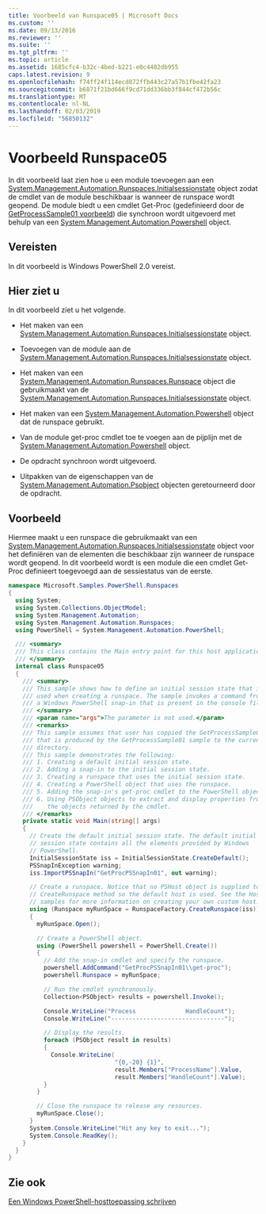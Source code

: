 ```yaml
---
title: Voorbeeld van Runspace05 | Microsoft Docs
ms.custom: ''
ms.date: 09/13/2016
ms.reviewer: ''
ms.suite: ''
ms.tgt_pltfrm: ''
ms.topic: article
ms.assetid: 1685cfc4-b32c-4bed-b221-e0c4482db955
caps.latest.revision: 9
ms.openlocfilehash: f74ff24f114ecd872ffb443c27a57b1fbe42fa23
ms.sourcegitcommit: b6871f21bd666f9cd71dd336bb3f844cf472b56c
ms.translationtype: MT
ms.contentlocale: nl-NL
ms.lasthandoff: 02/03/2019
ms.locfileid: "56850132"
---
```

# <a name="runspace05-sample"></a>Voorbeeld Runspace05

In dit voorbeeld laat zien hoe u een module toevoegen aan een [System.Management.Automation.Runspaces.Initialsessionstate](/dotnet/api/System.Management.Automation.Runspaces.InitialSessionState) object zodat de cmdlet van de module beschikbaar is wanneer de runspace wordt geopend. De module biedt u een cmdlet Get-Proc (gedefinieerd door de [GetProcessSample01 voorbeeld](../cmdlet/getprocesssample01-sample.md)) die synchroon wordt uitgevoerd met behulp van een [System.Management.Automation.Powershell](/dotnet/api/system.management.automation.powershell) object.

## <a name="requirements"></a>Vereisten

In dit voorbeeld is Windows PowerShell 2.0 vereist.

## <a name="demonstrates"></a>Hier ziet u

In dit voorbeeld ziet u het volgende.

- Het maken van een [System.Management.Automation.Runspaces.Initialsessionstate](/dotnet/api/System.Management.Automation.Runspaces.InitialSessionState) object.

- Toevoegen van de module aan de [System.Management.Automation.Runspaces.Initialsessionstate](/dotnet/api/System.Management.Automation.Runspaces.InitialSessionState) object.

- Het maken van een [System.Management.Automation.Runspaces.Runspace](/dotnet/api/System.Management.Automation.Runspaces.Runspace) object die gebruikmaakt van de [System.Management.Automation.Runspaces.Initialsessionstate](/dotnet/api/System.Management.Automation.Runspaces.InitialSessionState) object.

- Het maken van een [System.Management.Automation.Powershell](/dotnet/api/system.management.automation.powershell) object dat de runspace gebruikt.

- Van de module get-proc cmdlet toe te voegen aan de pijplijn met de [System.Management.Automation.Powershell](/dotnet/api/system.management.automation.powershell) object.

- De opdracht synchroon wordt uitgevoerd.

- Uitpakken van de eigenschappen van de [System.Management.Automation.Psobject](/dotnet/api/System.Management.Automation.PSObject) objecten geretourneerd door de opdracht.

## <a name="example"></a>Voorbeeld

Hiermee maakt u een runspace die gebruikmaakt van een [System.Management.Automation.Runspaces.Initialsessionstate](/dotnet/api/System.Management.Automation.Runspaces.InitialSessionState) object voor het definiëren van de elementen die beschikbaar zijn wanneer de runspace wordt geopend. In dit voorbeeld wordt is een module die een cmdlet Get-Proc definieert toegevoegd aan de sessiestatus van de eerste.

```csharp
namespace Microsoft.Samples.PowerShell.Runspaces
{
  using System;
  using System.Collections.ObjectModel;
  using System.Management.Automation;
  using System.Management.Automation.Runspaces;
  using PowerShell = System.Management.Automation.PowerShell;

  /// <summary>
  /// This class contains the Main entry point for this host application.
  /// </summary>
  internal class Runspace05
  {
    /// <summary>
    /// This sample shows how to define an initial session state that is
    /// used when creating a runspace. The sample invokes a command from
    /// a Windows PowerShell snap-in that is present in the console file.
    /// </summary>
    /// <param name="args">The parameter is not used.</param>
    /// <remarks>
    /// This sample assumes that user has coppied the GetProcessSample01.dll
    /// that is produced by the GetProcessSample01 sample to the current
    /// directory.
    /// This sample demonstrates the following:
    /// 1. Creating a default initial session state.
    /// 2. Adding a snap-in to the initial session state.
    /// 3. Creating a runspace that uses the initial session state.
    /// 4. Creating a PowerShell object that uses the runspace.
    /// 5. Adding the snap-in's get-proc cmdlet to the PowerShell object.
    /// 6. Using PSObject objects to extract and display properties from
    ///    the objects returned by the cmdlet.
    /// </remarks>
    private static void Main(string[] args)
    {
      // Create the default initial session state. The default initial
      // session state contains all the elements provided by Windows
      // PowerShell.
      InitialSessionState iss = InitialSessionState.CreateDefault();
      PSSnapInException warning;
      iss.ImportPSSnapIn("GetProcPSSnapIn01", out warning);

      // Create a runspace. Notice that no PSHost object is supplied to the
      // CreateRunspace method so the default host is used. See the Host
      // samples for more information on creating your own custom host.
      using (Runspace myRunSpace = RunspaceFactory.CreateRunspace(iss))
      {
        myRunSpace.Open();

        // Create a PowerShell object.
        using (PowerShell powershell = PowerShell.Create())
        {
          // Add the snap-in cmdlet and specify the runspace.
          powershell.AddCommand("GetProcPSSnapIn01\\get-proc");
          powershell.Runspace = myRunSpace;

          // Run the cmdlet synchronously.
          Collection<PSObject> results = powershell.Invoke();

          Console.WriteLine("Process              HandleCount");
          Console.WriteLine("--------------------------------");

          // Display the results.
          foreach (PSObject result in results)
          {
            Console.WriteLine(
                              "{0,-20} {1}",
                              result.Members["ProcessName"].Value,
                              result.Members["HandleCount"].Value);
          }
        }

        // Close the runspace to release any resources.
        myRunSpace.Close();
      }
      System.Console.WriteLine("Hit any key to exit...");
      System.Console.ReadKey();
    }
  }
}
```

## <a name="see-also"></a>Zie ook

[Een Windows PowerShell-hosttoepassing schrijven](./writing-a-windows-powershell-host-application.md)